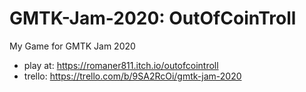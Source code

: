 # GMTK-Jam-2020: OutOfCoinTroll
My Game for GMTK Jam 2020

- play at: https://romaner811.itch.io/outofcointroll
- trello: https://trello.com/b/9SA2RcOi/gmtk-jam-2020
